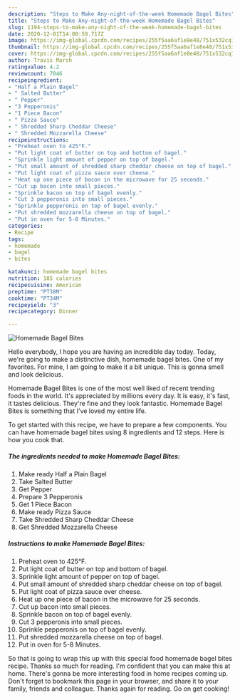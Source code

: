 ```yaml
---
description: "Steps to Make Any-night-of-the-week Homemade Bagel Bites"
title: "Steps to Make Any-night-of-the-week Homemade Bagel Bites"
slug: 1194-steps-to-make-any-night-of-the-week-homemade-bagel-bites
date: 2020-12-01T14:00:59.717Z
image: https://img-global.cpcdn.com/recipes/255f5aa6af1e8e48/751x532cq70/homemade-bagel-bites-recipe-main-photo.jpg
thumbnail: https://img-global.cpcdn.com/recipes/255f5aa6af1e8e48/751x532cq70/homemade-bagel-bites-recipe-main-photo.jpg
cover: https://img-global.cpcdn.com/recipes/255f5aa6af1e8e48/751x532cq70/homemade-bagel-bites-recipe-main-photo.jpg
author: Travis Marsh
ratingvalue: 4.2
reviewcount: 7046
recipeingredient:
- "Half a Plain Bagel"
- " Salted Butter"
- " Pepper"
- "3 Pepperonis"
- "1 Piece Bacon"
- " Pizza Sauce"
- " Shredded Sharp Cheddar Cheese"
- " Shredded Mozzarella Cheese"
recipeinstructions:
- "Preheat oven to 425°F."
- "Put light coat of butter on top and bottom of bagel."
- "Sprinkle light amount of pepper on top of bagel."
- "Put small amount of shredded sharp cheddar cheese on top of bagel."
- "Put light coat of pizza sauce over cheese."
- "Heat up one piece of bacon in the microwave for 25 seconds."
- "Cut up bacon into small pieces."
- "Sprinkle bacon on top of bagel evenly."
- "Cut 3 pepperonis into small pieces."
- "Sprinkle pepperonis on top of bagel evenly."
- "Put shredded mozzarella cheese on top of bagel."
- "Put in oven for 5-8 Minutes."
categories:
- Recipe
tags:
- homemade
- bagel
- bites

katakunci: homemade bagel bites 
nutrition: 185 calories
recipecuisine: American
preptime: "PT38M"
cooktime: "PT34M"
recipeyield: "3"
recipecategory: Dinner

---
```



![Homemade Bagel Bites](https://img-global.cpcdn.com/recipes/255f5aa6af1e8e48/751x532cq70/homemade-bagel-bites-recipe-main-photo.jpg)

Hello everybody, I hope you are having an incredible day today. Today, we're going to make a distinctive dish, homemade bagel bites. One of my favorites. For mine, I am going to make it a bit unique. This is gonna smell and look delicious.



Homemade Bagel Bites is one of the most well liked of recent trending foods in the world. It's appreciated by millions every day. It is easy, it's fast, it tastes delicious. They're fine and they look fantastic. Homemade Bagel Bites is something that I've loved my entire life.


To get started with this recipe, we have to prepare a few components. You can have homemade bagel bites using 8 ingredients and 12 steps. Here is how you cook that.

<!--inarticleads1-->

##### The ingredients needed to make Homemade Bagel Bites:

1. Make ready Half a Plain Bagel
1. Take  Salted Butter
1. Get  Pepper
1. Prepare 3 Pepperonis
1. Get 1 Piece Bacon
1. Make ready  Pizza Sauce
1. Take  Shredded Sharp Cheddar Cheese
1. Get  Shredded Mozzarella Cheese




<!--inarticleads2-->

##### Instructions to make Homemade Bagel Bites:

1. Preheat oven to 425°F.
1. Put light coat of butter on top and bottom of bagel.
1. Sprinkle light amount of pepper on top of bagel.
1. Put small amount of shredded sharp cheddar cheese on top of bagel.
1. Put light coat of pizza sauce over cheese.
1. Heat up one piece of bacon in the microwave for 25 seconds.
1. Cut up bacon into small pieces.
1. Sprinkle bacon on top of bagel evenly.
1. Cut 3 pepperonis into small pieces.
1. Sprinkle pepperonis on top of bagel evenly.
1. Put shredded mozzarella cheese on top of bagel.
1. Put in oven for 5-8 Minutes.




So that is going to wrap this up with this special food homemade bagel bites recipe. Thanks so much for reading. I'm confident that you can make this at home. There's gonna be more interesting food in home recipes coming up. Don't forget to bookmark this page in your browser, and share it to your family, friends and colleague. Thanks again for reading. Go on get cooking!
